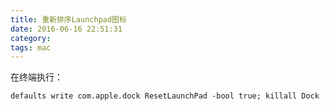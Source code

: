 ```yaml
---
title: 重新排序Launchpad图标
date: 2016-06-16 22:51:31
category: 
tags: mac
---
```



在终端执行：

``` shell
defaults write com.apple.dock ResetLaunchPad -bool true; killall Dock
```
